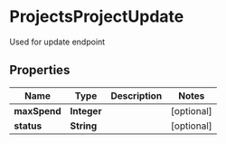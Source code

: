 

# ProjectsProjectUpdate

Used for update endpoint

## Properties

| Name | Type | Description | Notes |
|------------ | ------------- | ------------- | -------------|
|**maxSpend** | **Integer** |  |  [optional] |
|**status** | **String** |  |  [optional] |



